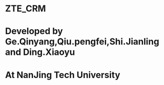 # ZTE_CRM
# Developed by Ge.Qinyang,Qiu.pengfei,Shi.Jianling and Ding.Xiaoyu
# At NanJing Tech University
